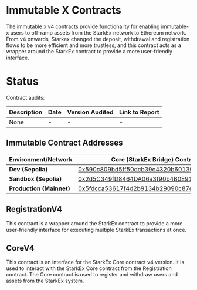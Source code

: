 # Immutable X Contracts

The immutable x v4 contracts provide functionality for enabling immutable-x users to off-ramp assets from the StarkEx network to Ethereum network.
From v4 onwards, Starkex changed the deposit, withdrawal and registration flows to be more efficient and more trustless, and this contract acts as a wrapper around the StarkEx contract to provide a more user-friendly interface.

# Status

Contract audits:

| Description | Date             |Version Audited  | Link to Report |
|-------------|------------------|-----------------|----------------|
| None        | -                | -               | -              |


## Immutable Contract Addresses

| Environment/Network      | Core (StarkEx Bridge) Contract                                                                                                 | User Registration Contract |
|--------------------------|--------------------------------------------------------------------------------------------------------------------------------|----------------------------|
| **Dev (Sepolia)**        | [0x590c809bd5ff50dcb39e4320b60139b29b880174](https://sepolia.etherscan.io/address/0x590c809bd5ff50dcb39e4320b60139b29b880174)  | [0x31D79A2b1E0150b73D243826b93ba7BCaE7fCB60](https://sepolia.etherscan.io/address/0x31D79A2b1E0150b73D243826b93ba7BCaE7fCB60)                       |
| **Sandbox (Sepolia)**    | [0x2d5C349fD8464DA06a3f90b4B0E9195F3d1b7F98](https://sepolia.etherscan.io/address/0x2d5C349fD8464DA06a3f90b4B0E9195F3d1b7F98)  | TBD                        |
| **Production (Mainnet)** | [0x5fdcca53617f4d2b9134b29090c87d01058e27e9](https://etherscan.io/address/0x5FDCCA53617f4d2b9134B29090C87D01058e27e9)          | TBD                        |

## RegistrationV4

This contract is a wrapper around the StarkEx contract to provide a more user-friendly interface for executing multiple StarkEx transactions at once.

## CoreV4

This contract is an interface for the StarkEx Core contract v4 version.
It is used to interact with the StarkEx Core contract from the Registration contract.
The Core contract is used to register and withdraw users and assets from the StarkEx system.
